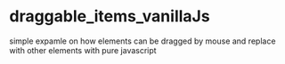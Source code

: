 # draggable_items_vanillaJs
simple expamle on  how elements can be dragged by mouse and replace with other elements with  pure javascript
